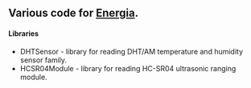 ## Various code for [Energia](http://energia.nu).

#### Libraries
* DHTSensor - library for reading DHT/AM temperature and humidity sensor family.
* HCSR04Module - library for reading HC-SR04 ultrasonic ranging module.
